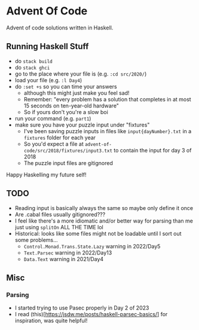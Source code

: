 # Advent Of Code

Advent of code solutions written in Haskell.

## Running Haskell Stuff
- do `stack build`
- do `stack ghci`
- go to the place where your file is (e.g. `:cd src/2020/`)
- load your file (e.g. `:l Day4`)
- do `:set +s` so you can time your answers
    - although this might just make you feel sad!
    - Remember: "every problem has a solution that completes in at most 15 seconds on ten-year-old hardware"
    - So if yours don't you're a slow boi
- run your command (e.g. `part1`)
- make sure you have your puzzle input under "fixtures"
    - I've been saving puzzle inputs in files like `input{dayNumber}.txt` in a `fixtures` folder for each year
    - So you'd expect a file at `advent-of-code/src/2018/fixtures/input3.txt` to contain the input for day 3 of 2018
    - The puzzle input files are gitignored

Happy Haskelling my future self!

## TODO

- Reading input is basically always the same so maybe only define it once
- Are .cabal files usually gitignored???
- I feel like there's a more idiomatic and/or better way for parsing than me just using `splitOn` ALL THE TIME lol
- Historical: looks like some files might not be loadable until I sort out some problems...
  - `Control.Monad.Trans.State.Lazy` warning in 2022/Day5
  - `Text.Parsec` warning in 2022/Day13
  - `Data.Text` warning in 2021/Day4

## Misc

### Parsing

- I started trying to use Pasec properly in Day 2 of 2023
- I read (this)[https://jsdw.me/posts/haskell-parsec-basics/] for inspiration, was quite helpful!